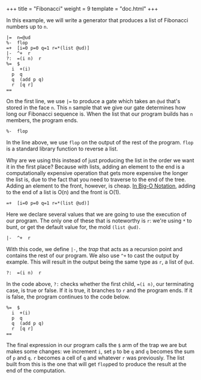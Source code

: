 +++
title = "Fibonacci"
weight = 9
template = "doc.html"
+++

In this example, we will write a generator that produces a list of Fibonacci numbers up to `n`.

```
|=  n=@ud
%-  flop
=+  [i=0 p=0 q=1 r=*(list @ud)]
|-  ^+  r
?:  =(i n)  r
%=  $
  i  +(i)
  p  q
  q  (add p q)
  r  [q r]
==
```

On the first line, we use `|=` to produce a gate which takes an `@ud` that's stored in the face `n`. This `n` sample that we give our gate determines how long our Fibonacci sequence is. When the list that our program builds has `n` members, the program ends.

```
%-  flop
```

In the line above, we use `flop` on the output of the rest of the program. `flop` is a standard library function to reverse a list.

Why are we using this instead of just producing the list in the order we want it in the first place? Because with lists, adding an element to the end is a computationally expensive operation that gets more expensive the longer the list is, due to the fact that you need to traverse to the end of the tree. Adding an element to the front, however, is cheap. [In Big-O Notation](https://en.wikipedia.org/wiki/Big_O_notation), adding to the end of a list is O(n) and the front is O(1).

```
=+  [i=0 p=0 q=1 r=*(list @ud)]
```

Here we declare several values that we are going to use the execution of our program. The only one of these that is noteworthy is `r`: we're using `*` to bunt, or get the default value for, the mold `(list @ud)`.

```
|-  ^+  r
```

With this code, we define `|-`, the _trap_ that acts as a recursion point and contains the rest of our program. We also use `^+` to cast the output by example. This will result in the output being the same type as `r`, a list of `@ud`.

```
?:  =(i n)  r
```

In the code above, `?:` checks whether the first child, `=(i n)`, our terminating case, is true or false. If it is true, it branches to `r` and the program ends. If it is false, the program continues to the code below.

```
%=  $
  i  +(i)
  p  q
  q  (add p q)
  r  [q r]
==
```

The final expression in our program calls the `$` arm of the trap we are but makes some changes: we increment `i`, set `p` to be `q` and `q` becomes the sum of `p` and `q`. `r` becomes a cell of `q` and whatever `r` was previously. The list built from this is the one that will get `flop`ped to produce the result at the end of the computation.

